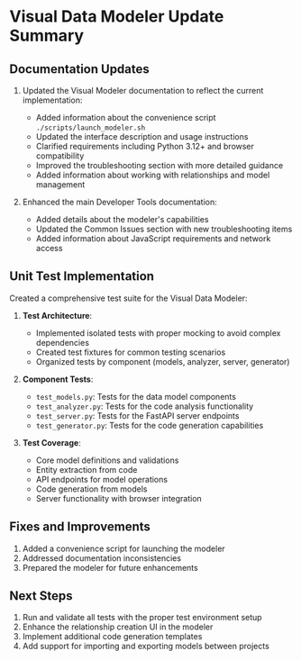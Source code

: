 # Visual Data Modeler Update Summary

## Documentation Updates
1. Updated the Visual Modeler documentation to reflect the current implementation:
   - Added information about the convenience script `./scripts/launch_modeler.sh`
   - Updated the interface description and usage instructions
   - Clarified requirements including Python 3.12+ and browser compatibility
   - Improved the troubleshooting section with more detailed guidance
   - Added information about working with relationships and model management

2. Enhanced the main Developer Tools documentation:
   - Added details about the modeler's capabilities
   - Updated the Common Issues section with new troubleshooting items
   - Added information about JavaScript requirements and network access

## Unit Test Implementation
Created a comprehensive test suite for the Visual Data Modeler:

1. **Test Architecture**:
   - Implemented isolated tests with proper mocking to avoid complex dependencies
   - Created test fixtures for common testing scenarios
   - Organized tests by component (models, analyzer, server, generator)

2. **Component Tests**:
   - `test_models.py`: Tests for the data model components
   - `test_analyzer.py`: Tests for the code analysis functionality
   - `test_server.py`: Tests for the FastAPI server endpoints
   - `test_generator.py`: Tests for the code generation capabilities

3. **Test Coverage**:
   - Core model definitions and validations
   - Entity extraction from code
   - API endpoints for model operations
   - Code generation from models
   - Server functionality with browser integration

## Fixes and Improvements
1. Added a convenience script for launching the modeler
2. Addressed documentation inconsistencies
3. Prepared the modeler for future enhancements

## Next Steps
1. Run and validate all tests with the proper test environment setup
2. Enhance the relationship creation UI in the modeler
3. Implement additional code generation templates
4. Add support for importing and exporting models between projects